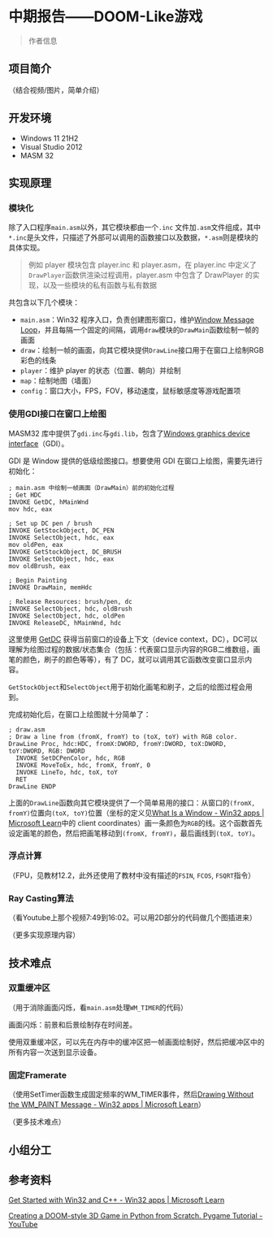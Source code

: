 # 中期报告——DOOM-Like游戏

> 作者信息

## 项目简介

（结合视频/图片，简单介绍）

## 开发环境

- Windows 11 21H2
- Visual Studio 2012
- MASM 32

## 实现原理

### 模块化

除了入口程序`main.asm`以外，其它模块都由一个`.inc` 文件加`.asm`文件组成，其中`*.inc`是头文件，只描述了外部可以调用的函数接口以及数据，`*.asm`则是模块的具体实现。

> 例如 player 模块包含 player.inc 和 player.asm，在 player.inc 中定义了`DrawPlayer`函数供渲染过程调用，player.asm 中包含了 DrawPlayer 的实现，以及一些模块的私有函数与私有数据

共包含以下几个模块：

- `main.asm`：Win32 程序入口，负责创建图形窗口，维护[Window Message Loop](https://learn.microsoft.com/en-us/windows/win32/winmsg/using-messages-and-message-queues#creating-a-message-loop)，并且每隔一个固定的间隔，调用`draw`模块的`DrawMain`函数绘制一帧的画面
- `draw`：绘制一帧的画面，向其它模块提供`DrawLine`接口用于在窗口上绘制RGB彩色的线条
- `player`：维护 player 的状态（位置、朝向）并绘制
- `map`：绘制地图（墙面）
- `config`：窗口大小，FPS，FOV，移动速度，鼠标敏感度等游戏配置项

### 使用GDI接口在窗口上绘图

MASM32 库中提供了`gdi.inc`与`gdi.lib`，包含了[Windows graphics device interface](https://learn.microsoft.com/en-us/windows/win32/gdi/windows-gdi)（GDI）。

GDI 是 Window 提供的低级绘图接口。想要使用 GDI 在窗口上绘图，需要先进行初始化：

```assembly
; main.asm 中绘制一帧画面（DrawMain）前的初始化过程
; Get HDC
INVOKE GetDC, hMainWnd
mov hdc, eax

; Set up DC pen / brush
INVOKE GetStockObject, DC_PEN
INVOKE SelectObject, hdc, eax
mov oldPen, eax
INVOKE GetStockObject, DC_BRUSH
INVOKE SelectObject, hdc, eax
mov oldBrush, eax

; Begin Painting
INVOKE DrawMain, memHdc

; Release Resources: brush/pen, dc
INVOKE SelectObject, hdc, oldBrush
INVOKE SelectObject, hdc, oldPen
INVOKE ReleaseDC, hMainWnd, hdc
```

这里使用 [GetDC](https://learn.microsoft.com/en-us/windows/win32/api/winuser/nf-winuser-getdc) 获得当前窗口的设备上下文（device context，DC），DC可以理解为绘图过程的数据/状态集合（包括：代表窗口显示内容的RGB二维数组，画笔的颜色，刷子的颜色等等），有了 DC，就可以调用其它函数改变窗口显示内容。

`GetStockObject`和`SelectObject`用于初始化画笔和刷子，之后的绘图过程会用到。

完成初始化后，在窗口上绘图就十分简单了：

```assembly
; draw.asm
; Draw a line from (fromX, fromY) to (toX, toY) with RGB color.
DrawLine Proc, hdc:HDC, fromX:DWORD, fromY:DWORD, toX:DWORD, toY:DWORD, RGB: DWORD
  INVOKE SetDCPenColor, hdc, RGB
  INVOKE MoveToEx, hdc, fromX, fromY, 0
  INVOKE LineTo, hdc, toX, toY
  RET
DrawLine ENDP
```

上面的`DrawLine`函数向其它模块提供了一个简单易用的接口：从窗口的`(fromX, fromY)`位置向`(toX, toY)`位置（坐标的定义见[What Is a Window - Win32 apps | Microsoft Learn](https://learn.microsoft.com/en-us/windows/win32/learnwin32/what-is-a-window-#screen-and-window-coordinates)中的 client coordinates）画一条颜色为`RGB`的线。这个函数首先设定画笔的颜色，然后把画笔移动到`(fromX, fromY)`，最后画线到`(toX, toY)`。

### 浮点计算

（FPU，见教材12.2，此外还使用了教材中没有描述的`FSIN`, `FCOS`, `FSQRT`指令）

### Ray Casting算法

（看Youtube上那个视频7:49到16:02。可以用2D部分的代码做几个图插进来）



（更多实现原理内容）



## 技术难点

### 双重缓冲区

（用于消除画面闪烁，看`main.asm`处理`WM_TIMER`的代码）

画面闪烁：前景和后景绘制存在时间差。

使用双重缓冲区，可以先在内存中的缓冲区把一帧画面绘制好，然后把缓冲区中的所有内容一次送到显示设备。

### 固定Framerate

（使用SetTimer函数生成固定频率的WM_TIMER事件，然后[Drawing Without the WM_PAINT Message - Win32 apps | Microsoft Learn](https://learn.microsoft.com/en-us/windows/win32/gdi/drawing-without-the-wm-paint-message)）



（更多技术难点）



## 小组分工



## 参考资料

[Get Started with Win32 and C++ - Win32 apps | Microsoft Learn](https://learn.microsoft.com/en-us/windows/win32/learnwin32/learn-to-program-for-windows)

[Creating a DOOM-style 3D Game in Python from Scratch. Pygame Tutorial - YouTube](https://www.youtube.com/watch?v=ECqUrT7IdqQ)

